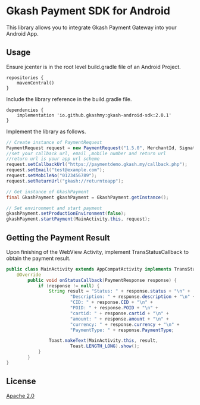 # Gkash Payment SDK for Android

This library allows you to integrate Gkash Payment Gateway into your Android App.


## Usage

Ensure jcenter is in the root level build.gradle file of an Android Project.

```Gradle
repositories {
    mavenCentral()
}
```


Include the library reference in the build.gradle file.

```Gradle
dependencies {
    implementation 'io.github.gkashmy:gkash-android-sdk:2.0.1'
}
```


Implement the library as follows. 

```Java
// Create instance of PaymentRequest
PaymentRequest request = new PaymentRequest("1.5.0", MerchantId, SignatureKey, "MYR", amount, cartId, MainActivity.this);
//set your callback url, email ,mobile number and return url
//return url is your app url scheme
request.setCallbackUrl("https://paymentdemo.gkash.my/callback.php");
request.setEmail("test@example.com");
request.setMobileNo("0123456789");
request.setReturnUrl("gkash://returntoapp");

// Get instance of GkashPayment
final GkashPayment gkashPayment = GkashPayment.getInstance();

// Set environment and start payment
gkashPayment.setProductionEnvironment(false);
gkashPayment.startPayment(MainActivity.this, request);
```

## Getting the Payment Result

Upon finishing of the WebView Activity, implement TransStatusCallback to obtain the payment result.


```Java
public class MainActivity extends AppCompatActivity implements TransStatusCallback {
    @Override
        public void onStatusCallback(PaymentResponse response) {
            if (response != null) {
                String result = "Status: " + response.status + "\n" +
                        "Description: " + response.description + "\n" +
                        "CID: " + response.CID + "\n" +
                        "POID: " + response.POID + "\n" +
                        "cartid: " + response.cartid + "\n" +
                        "amount: " + response.amount + "\n" +
                        "currency: " + response.currency + "\n" +
                        "PaymentType: " + response.PaymentType;

                Toast.makeText(MainActivity.this, result,
                        Toast.LENGTH_LONG).show();
            }
        }
}
```

## License
[Apache 2.0](https://choosealicense.com/licenses/apache-2.0/)

